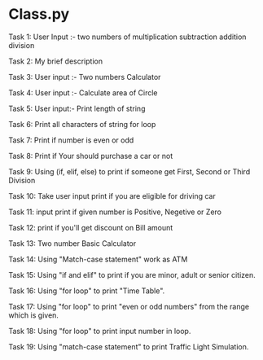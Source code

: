 # Class.py 
Task 1: User Input :- two numbers of multiplication subtraction addition division

Task 2: My brief description

Task 3: User input :- Two numbers Calculator

Task 4: User input :- Calculate area of Circle 

Task 5: User input:- Print length of string

Task 6: Print all characters of string for loop

Task 7: Print if number is even or odd

Task 8: Print if Your should purchase a car or not

Task 9: Using (if, elif, else) to print if someone get First, Second or Third Division

Task 10: Take user input print if you are eligible for driving car

Task 11: input print if given number is Positive, Negetive or Zero

Task 12: print if you'll get discount on Bill amount

Task 13: Two number Basic Calculator

Task 14: Using "Match-case statement" work as ATM

Task 15: Using "if and elif" to print if you are minor, adult or senior citizen.

Task 16: Using "for loop" to print "Time Table".

Task 17: Using "for loop" to print "even or odd numbers" from the range which is given.

Task 18: Using "for loop" to print input number in loop.

Task 19: Using "match-case statement" to print Traffic Light Simulation.
